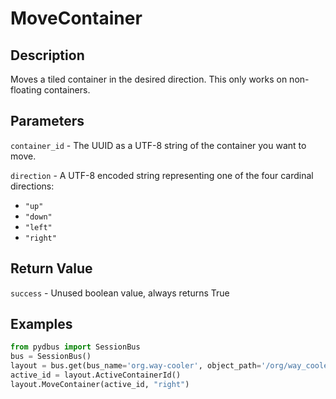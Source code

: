 # MoveContainer

## Description
Moves a tiled container in the desired direction. This only works on non-floating containers.

## Parameters
`container_id` - The UUID as a UTF-8 string of the container you want to move.

`direction` - A UTF-8 encoded string representing one of the four cardinal directions:
* `"up"`
* `"down"`
* `"left"`
* `"right"`

## Return Value
`success` - Unused boolean value, always returns True

## Examples
```python
from pydbus import SessionBus
bus = SessionBus()
layout = bus.get(bus_name='org.way-cooler', object_path='/org/way_cooler/Layout')
active_id = layout.ActiveContainerId()
layout.MoveContainer(active_id, "right")
```
